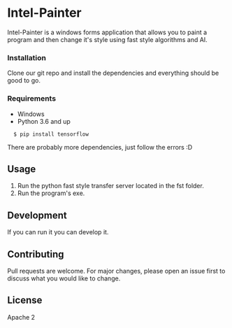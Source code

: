 # Intel-Painter
Intel-Painter is a windows forms application that allows you to paint a program and then change it's style using fast style algorithms and AI.

### Installation
Clone our git repo and install the dependencies and everything should be good to go.

### Requirements
* Windows
* Python 3.6 and up

```
  $ pip install tensorflow
```

There are probably more dependencies, just follow the errors :D


## Usage
1. Run the python fast style transfer server located in the fst folder.
2. Run the program's exe.

## Development
If you can run it you can develop it.

## Contributing
Pull requests are welcome. For major changes, please open an issue first to discuss what you would like to change.

## License
Apache 2
